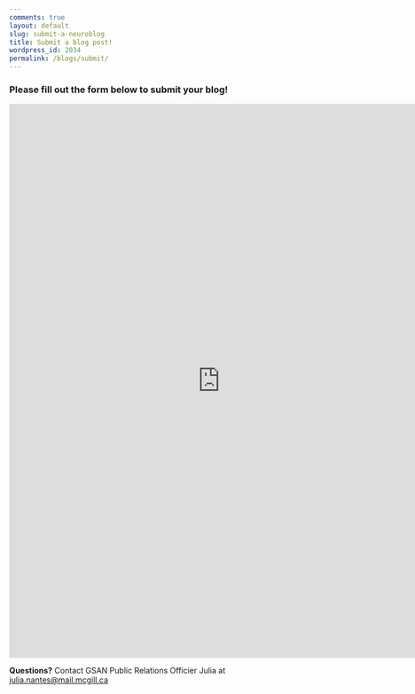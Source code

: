 ```yaml
---
comments: true
layout: default
slug: submit-a-neuroblog
title: Submit a blog post!
wordpress_id: 2034
permalink: /blogs/submit/
---
```


### Please fill out the form below to submit your blog!

<iframe src="https://docs.google.com/forms/d/19Sn73UIPtLM9YodvXk8ZKlpvJX-tjm9iZAIvqyF3ng0/viewform?embedded=true" width="760" height="1000" frameborder="0" marginheight="0" marginwidth="0">Loading...</iframe>

**Questions?** Contact GSAN Public Relations Officier Julia at julia.nantes@mail.mcgill.ca
